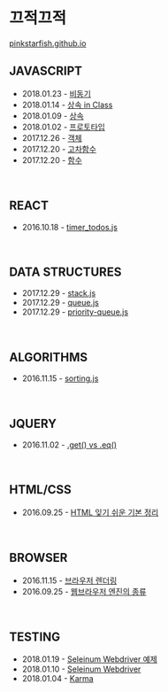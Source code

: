 끄적끄적
======================

[pinkstarfish.github.io](https://pinkstarfish.github.io)
 
## JAVASCRIPT
* 2018.01.23 - [비동기](https://github.com/pinkstarfish/pinkstarfish.github.io/blob/master/_posts/2018-01-23-async.md)
* 2018.01.14 - [상속 in Class](https://github.com/pinkstarfish/pinkstarfish.github.io/blob/master/_posts/2018-01-14-inheritance-in-class.md)
* 2018.01.09 - [상속](https://github.com/pinkstarfish/pinkstarfish.github.io/blob/master/_posts/2018-01-09-inheritance.md)
* 2018.01.02 - [프로토타입](https://github.com/pinkstarfish/pinkstarfish.github.io/blob/master/_posts/2018-01-02-prototype.md)
* 2017.12.26 - [객체](https://github.com/pinkstarfish/pinkstarfish.github.io/blob/master/_posts/2017-12-26-basic-object.md)
* 2017.12.20 - [고차함수](https://github.com/pinkstarfish/pinkstarfish.github.io/blob/master/_posts/2017-12-20-higher-order-function.md)
* 2017.12.20 - [함수](https://github.com/pinkstarfish/pinkstarfish.github.io/blob/master/_posts/2017-12-20-basic-function.md)  
 
<br>
 
## REACT
* 2016.10.18 - [timer_todos.js](https://github.com/pinkstarfish/pinkstarfish.github.io/blob/master/_posts/2016-10-18-react-timer-todos.md)
 
<br>
 
## DATA STRUCTURES
* 2017.12.29 - [stack.js](https://github.com/pinkstarfish/pinkstarfish.github.io/blob/master/_posts/2017-12-29-stack.md)
* 2017.12.29 - [queue.js](https://github.com/pinkstarfish/pinkstarfish.github.io/blob/master/_posts/2017-12-29-queue.md)
* 2017.12.29 - [priority-queue.js](https://github.com/pinkstarfish/pinkstarfish.github.io/blob/master/_posts/2017-12-29-priority-queue.md)
 
<br>
 
## ALGORITHMS
* 2016.11.15 - [sorting.js](https://github.com/pinkstarfish/pinkstarfish.github.io/blob/master/_posts/2016-11-15-sorting.md)
 
<br>
 
## JQUERY
* 2016.11.02 - [.get() vs .eq()](https://github.com/pinkstarfish/pinkstarfish.github.io/blob/master/_posts/2016-11-02-get-vs-eq.md)
 
<br>
 
## HTML/CSS
* 2016.09.25 - [HTML 잊기 쉬운 기본 정리](https://github.com/pinkstarfish/pinkstarfish.github.io/blob/master/_posts/2016-09-25-html-basic.md)
 
<br>
 
## BROWSER
* 2016.11.15 - [브라우저 렌더링](https://github.com/pinkstarfish/pinkstarfish.github.io/blob/master/_posts/2016-11-15-rendering.md)
* 2016.09.25 - [웹브라우저 엔진의 종류](https://github.com/pinkstarfish/pinkstarfish.github.io/blob/master/_posts/2016-09-25-webbrowser-engine.md)
 
<br>
 
## TESTING
* 2018.01.19 - [Seleinum Webdriver 예제](https://github.com/pinkstarfish/pinkstarfish.github.io/blob/master/_posts/2018-01-19-how-to-use-selenium-webdriver.md)
* 2018.01.10 - [Seleinum Webdriver](https://github.com/pinkstarfish/pinkstarfish.github.io/blob/master/_posts/2018-01-10-what-is-selenium-webdriver.md)
* 2018.01.04 - [Karma](https://github.com/pinkstarfish/pinkstarfish.github.io/blob/master/_posts/2018-01-04-what-is-karma.md)